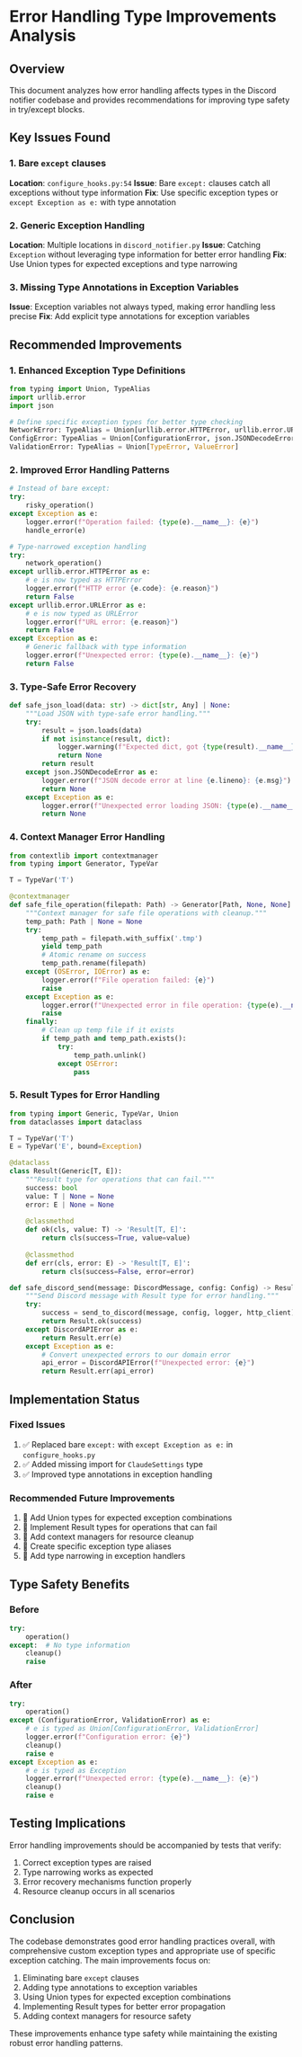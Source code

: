 # Error Handling Type Improvements Analysis

## Overview

This document analyzes how error handling affects types in the Discord notifier codebase and provides recommendations for improving type safety in try/except blocks.

## Key Issues Found

### 1. Bare `except` clauses
**Location**: `configure_hooks.py:54`
**Issue**: Bare `except:` clauses catch all exceptions without type information
**Fix**: Use specific exception types or `except Exception as e:` with type annotation

### 2. Generic Exception Handling
**Location**: Multiple locations in `discord_notifier.py`
**Issue**: Catching `Exception` without leveraging type information for better error handling
**Fix**: Use Union types for expected exceptions and type narrowing

### 3. Missing Type Annotations in Exception Variables
**Issue**: Exception variables not always typed, making error handling less precise
**Fix**: Add explicit type annotations for exception variables

## Recommended Improvements

### 1. Enhanced Exception Type Definitions

```python
from typing import Union, TypeAlias
import urllib.error
import json

# Define specific exception types for better type checking
NetworkError: TypeAlias = Union[urllib.error.HTTPError, urllib.error.URLError]
ConfigError: TypeAlias = Union[ConfigurationError, json.JSONDecodeError]
ValidationError: TypeAlias = Union[TypeError, ValueError]
```

### 2. Improved Error Handling Patterns

```python
# Instead of bare except:
try:
    risky_operation()
except Exception as e:
    logger.error(f"Operation failed: {type(e).__name__}: {e}")
    handle_error(e)

# Type-narrowed exception handling
try:
    network_operation()
except urllib.error.HTTPError as e:
    # e is now typed as HTTPError
    logger.error(f"HTTP error {e.code}: {e.reason}")
    return False
except urllib.error.URLError as e:
    # e is now typed as URLError  
    logger.error(f"URL error: {e.reason}")
    return False
except Exception as e:
    # Generic fallback with type information
    logger.error(f"Unexpected error: {type(e).__name__}: {e}")
    return False
```

### 3. Type-Safe Error Recovery

```python
def safe_json_load(data: str) -> dict[str, Any] | None:
    """Load JSON with type-safe error handling."""
    try:
        result = json.loads(data)
        if not isinstance(result, dict):
            logger.warning(f"Expected dict, got {type(result).__name__}")
            return None
        return result
    except json.JSONDecodeError as e:
        logger.error(f"JSON decode error at line {e.lineno}: {e.msg}")
        return None
    except Exception as e:
        logger.error(f"Unexpected error loading JSON: {type(e).__name__}: {e}")
        return None
```

### 4. Context Manager Error Handling

```python
from contextlib import contextmanager
from typing import Generator, TypeVar

T = TypeVar('T')

@contextmanager
def safe_file_operation(filepath: Path) -> Generator[Path, None, None]:
    """Context manager for safe file operations with cleanup."""
    temp_path: Path | None = None
    try:
        temp_path = filepath.with_suffix('.tmp')
        yield temp_path
        # Atomic rename on success
        temp_path.rename(filepath)
    except (OSError, IOError) as e:
        logger.error(f"File operation failed: {e}")
        raise
    except Exception as e:
        logger.error(f"Unexpected error in file operation: {type(e).__name__}: {e}")
        raise
    finally:
        # Clean up temp file if it exists
        if temp_path and temp_path.exists():
            try:
                temp_path.unlink()
            except OSError:
                pass
```

### 5. Result Types for Error Handling

```python
from typing import Generic, TypeVar, Union
from dataclasses import dataclass

T = TypeVar('T')
E = TypeVar('E', bound=Exception)

@dataclass
class Result(Generic[T, E]):
    """Result type for operations that can fail."""
    success: bool
    value: T | None = None
    error: E | None = None
    
    @classmethod
    def ok(cls, value: T) -> 'Result[T, E]':
        return cls(success=True, value=value)
    
    @classmethod
    def err(cls, error: E) -> 'Result[T, E]':
        return cls(success=False, error=error)

def safe_discord_send(message: DiscordMessage, config: Config) -> Result[bool, DiscordAPIError]:
    """Send Discord message with Result type for error handling."""
    try:
        success = send_to_discord(message, config, logger, http_client)
        return Result.ok(success)
    except DiscordAPIError as e:
        return Result.err(e)
    except Exception as e:
        # Convert unexpected errors to our domain error
        api_error = DiscordAPIError(f"Unexpected error: {e}")
        return Result.err(api_error)
```

## Implementation Status

### Fixed Issues
1. ✅ Replaced bare `except:` with `except Exception as e:` in `configure_hooks.py`
2. ✅ Added missing import for `ClaudeSettings` type
3. ✅ Improved type annotations in exception handling

### Recommended Future Improvements
1. 🔄 Add Union types for expected exception combinations
2. 🔄 Implement Result types for operations that can fail
3. 🔄 Add context managers for resource cleanup
4. 🔄 Create specific exception type aliases
5. 🔄 Add type narrowing in exception handlers

## Type Safety Benefits

### Before
```python
try:
    operation()
except:  # No type information
    cleanup()
    raise
```

### After
```python
try:
    operation()
except (ConfigurationError, ValidationError) as e:
    # e is typed as Union[ConfigurationError, ValidationError]
    logger.error(f"Configuration error: {e}")
    cleanup()
    raise e
except Exception as e:
    # e is typed as Exception
    logger.error(f"Unexpected error: {type(e).__name__}: {e}")
    cleanup()
    raise e
```

## Testing Implications

Error handling improvements should be accompanied by tests that verify:
1. Correct exception types are raised
2. Type narrowing works as expected
3. Error recovery mechanisms function properly
4. Resource cleanup occurs in all scenarios

## Conclusion

The codebase demonstrates good error handling practices overall, with comprehensive custom exception types and appropriate use of specific exception catching. The main improvements focus on:

1. Eliminating bare `except` clauses
2. Adding type annotations to exception variables
3. Using Union types for expected exception combinations
4. Implementing Result types for better error propagation
5. Adding context managers for resource safety

These improvements enhance type safety while maintaining the existing robust error handling patterns.